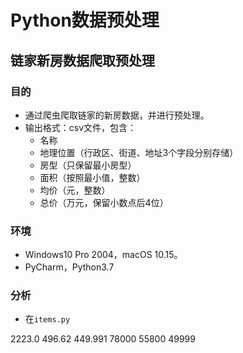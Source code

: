 # Python数据预处理

## 链家新房数据爬取预处理

### 目的

* 通过爬虫爬取链家的新房数据，并进行预处理。
* 输出格式：csv文件，包含：
	* 名称
	* 地理位置（行政区、街道、地址3个字段分别存储）
	* 房型（只保留最小房型）
	* 面积（按照最小值，整数）
	* 均价（元，整数）
	* 总价（万元，保留小数点后4位）

### 环境

* Windows10 Pro 2004，macOS 10.15。
* PyCharm，Python3.7

### 分析

* 在`items.py`



2223.0 496.62 449.991 78000 55800 49999